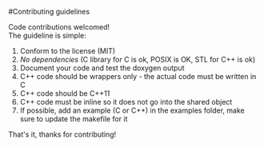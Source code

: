 #Contributing guidelines

Code contributions welcomed!<br/>
The guideline is simple:<br/>

1. Conform to the license (MIT)
1. *No dependencies* (C library for C is ok, POSIX is OK, STL for C++ is ok)
1. Document your code and test the doxygen output
1. C++ code should be wrappers only - the actual code must be written in C
1. C++ code should be C++11
1. C++ code must be inline so it does not go into the shared object
1. If possible, add an example (C or C++) in the examples folder, make sure to update the makefile for it

That's it, thanks for contributing!
